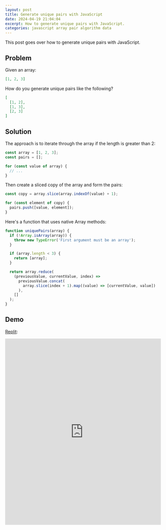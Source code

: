 ```yaml
---
layout: post
title: Generate unique pairs with JavaScript
date: 2024-04-19 21:04:04
excerpt: How to generate unique pairs with JavaScript.
categories: javascript array pair algorithm data
---
```


This post goes over how to generate unique pairs with JavaScript.

## Problem

Given an array:

```json
[1, 2, 3]
```

How do you generate unique pairs like the following?

```json
[
  [1, 2],
  [1, 3],
  [2, 3]
]
```

## Solution

The approach is to iterate through the array if the length is greater than 2:

```js
const array = [1, 2, 3];
const pairs = [];

for (const value of array) {
  // ...
}
```

Then create a sliced copy of the array and form the pairs:

```js
const copy = array.slice(array.indexOf(value) + 1);

for (const element of copy) {
  pairs.push([value, element]);
}
```

Here's a function that uses native Array methods:

```js
function uniquePairs(array) {
  if (!Array.isArray(array)) {
    throw new TypeError('First argument must be an array');
  }

  if (array.length < 3) {
    return [array];
  }

  return array.reduce(
    (previousValue, currentValue, index) =>
      previousValue.concat(
        array.slice(index + 1).map((value) => [currentValue, value])
      ),
    []
  );
}
```

## Demo

[Replit](https://replit.com/@remarkablemark/Generate-unique-pairs-with-JavaScript):

<iframe height="600px" width="100%" src="https://replit.com/@remarkablemark/Generate-unique-pairs-with-JavaScript?lite=true" scrolling="no" frameborder="no" allowtransparency="true" allowfullscreen="true" sandbox="allow-forms allow-pointer-lock allow-popups allow-same-origin allow-scripts allow-modals"></iframe>
